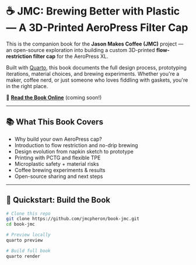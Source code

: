 # ☕️ JMC: Brewing Better with Plastic — A 3D-Printed AeroPress Filter Cap

This is the companion book for the **Jason Makes Coffee (JMC)** project — an open-source exploration into building a custom 3D-printed **flow-restriction filter cap** for the AeroPress XL.

Built with [Quarto](https://quarto.org/), this book documents the full design process, prototyping iterations, material choices, and brewing experiments. Whether you're a maker, coffee nerd, or just someone who loves fiddling with gaskets, you're in the right place.

📖 **[Read the Book Online](https://jmcpheron.github.io/book-jmc/)** (coming soon!)

---

## 📚 What This Book Covers

- Why build your own AeroPress cap?
- Introduction to flow restriction and no-drip brewing
- Design evolution from napkin sketch to prototype
- Printing with PCTG and flexible TPE
- Microplastic safety + material risks
- Coffee brewing experiments & results
- Open-source sharing and next steps

---

## 🚀 Quickstart: Build the Book

```bash
# Clone this repo
git clone https://github.com/jmcpheron/book-jmc.git
cd book-jmc

# Preview locally
quarto preview

# Build full book
quarto render
